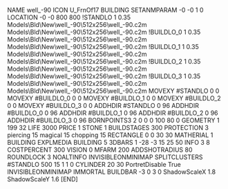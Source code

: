 NAME well_-90
ICON U_FrnOf17
BUILDING
SETANMPARAM -0 -0 1 0
LOCATION -0 -0 800 800
!STANDLO      1 0.35 Models\Bld\New\well_-90\512x256\well_-90.c2m Models\Bld\New\well_-90\512x256\well_-90.c2m
!BUILDLO_0    1 0.35 Models\Bld\New\well_-90\512x256\well_-90.c2m Models\Bld\New\well_-90\512x256\well_-90.c2m
!BUILDLO_1    1 0.35 Models\Bld\New\well_-90\512x256\well_-90.c2m Models\Bld\New\well_-90\512x256\well_-90.c2m
!BUILDLO_2    1 0.35 Models\Bld\New\well_-90\512x256\well_-90.c2m Models\Bld\New\well_-90\512x256\well_-90.c2m
!BUILDLO_3    1 0.35 Models\Bld\New\well_-90\512x256\well_-90.c2m Models\Bld\New\well_-90\512x256\well_-90.c2m
MOVEXY #STANDLO    0 0
MOVEXY #BUILDLO_0  0 0
MOVEXY #BUILDLO_1  0 0
MOVEXY #BUILDLO_2  0 0
MOVEXY #BUILDLO_3  0 0
ADDHDIR #STANDLO 0 96
ADDHDIR #BUILDLO_0 0 96
ADDHDIR #BUILDLO_1 0 96
ADDHDIR #BUILDLO_2 0 96
ADDHDIR #BUILDLO_3 0 96
BORNPOINTS3 2 0 0 0 100 80 0
GEOMETRY 1 199 32
LIFE     3000
PRICE 1 STONE 1
BUILDSTAGES 300
PROTECTION 3 piercing 15 magical 15 chopping 15
RECTANGLE    0 0 30 30
MATHERIAL 1 BUILDING
EXPLMEDIA BUILDING 5
3DBARS 1 -28 -3 15 25 50
INFO 3 8
COSTPERCENT 300
VISION 0
MFARM 200
ADDSHOTRADIUS 80
ROUNDLOCK 3
NOALTINFO
INVISIBLEONMINIMAP
SPLITCLUSTERS #STANDLO 500 15 1 1 0
CYLINDER 20 30
PortretDisable True
INVISIBLEONMINIMAP
IMMORTAL
BUILDBAR -3 0 3 0
ShadowScaleX 1.8
ShadowScaleY 1.6
[END]
